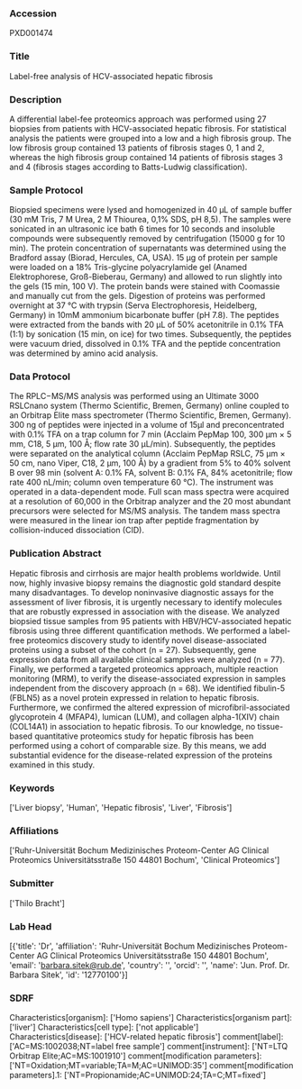 ### Accession
PXD001474

### Title
Label-free analysis of HCV-associated hepatic fibrosis

### Description
A differential label-fee proteomics approach was performed using 27 biopsies from patients with HCV-associated hepatic fibrosis. For statistical analysis the patients were grouped into a low and a high fibrosis group. The low fibrosis group contained 13 patients of fibrosis stages 0, 1 and 2, whereas the high fibrosis group contained 14 patients of fibrosis stages 3 and 4 (fibrosis stages according to Batts-Ludwig classification).

### Sample Protocol
Biopsied specimens were lysed and homogenized in 40 µL of sample buffer (30 mM Tris, 7 M Urea, 2 M Thiourea, 0,1% SDS, pH 8,5). The samples were sonicated in an ultrasonic ice bath 6 times for 10 seconds and insoluble compounds were subsequently removed by centrifugation (15000 g for 10 min). The protein concentration of supernatants was determined using the Bradford assay (Biorad, Hercules, CA, USA). 15 µg of protein per sample were loaded on a 18% Tris-glycine polyacrylamide gel (Anamed Elektrophorese, Groß-Bieberau, Germany) and allowed to run slightly into the gels (15 min, 100 V). The protein bands were stained with Coomassie and manually cut from the gels. Digestion of proteins was performed overnight at 37 °C with trypsin (Serva Electrophoresis, Heidelberg, Germany) in 10mM ammonium bicarbonate buffer (pH 7.8). The peptides were extracted from the bands with 20 μL of 50% acetonitrile in 0.1% TFA (1:1) by sonication (15 min, on ice) for two times. Subsequently, the peptides were vacuum dried, dissolved in 0.1% TFA and the peptide concentration was determined by amino acid analysis.

### Data Protocol
The RPLC−MS/MS analysis was performed using an Ultimate 3000 RSLCnano system (Thermo Scientific, Bremen, Germany) online coupled to an Orbitrap Elite mass spectrometer (Thermo Scientific, Bremen, Germany). 300 ng of peptides were injected in a volume of 15µl and preconcentrated with 0.1% TFA on a trap column for 7 min (Acclaim PepMap 100, 300 μm × 5 mm, C18, 5 μm, 100 Å; flow rate 30 μL/min). Subsequently, the peptides were separated on the analytical column (Acclaim PepMap RSLC, 75 μm × 50 cm, nano Viper, C18, 2 μm, 100 Å) by a gradient from 5% to 40% solvent B over 98 min (solvent A: 0.1% FA, solvent B: 0.1% FA, 84% acetonitrile; flow rate 400 nL/min; column oven temperature 60 °C). The instrument was operated in a data-dependent mode. Full scan mass spectra were acquired at a resolution of 60,000 in the Orbitrap analyzer and the 20 most abundant precursors were selected for MS/MS analysis. The tandem mass spectra were measured in the linear ion trap after peptide fragmentation by collision-induced dissociation (CID).

### Publication Abstract
Hepatic fibrosis and cirrhosis are major health problems worldwide. Until now, highly invasive biopsy remains the diagnostic gold standard despite many disadvantages. To develop noninvasive diagnostic assays for the assessment of liver fibrosis, it is urgently necessary to identify molecules that are robustly expressed in association with the disease. We analyzed biopsied tissue samples from 95 patients with HBV/HCV-associated hepatic fibrosis using three different quantification methods. We performed a label-free proteomics discovery study to identify novel disease-associated proteins using a subset of the cohort (n = 27). Subsequently, gene expression data from all available clinical samples were analyzed (n = 77). Finally, we performed a targeted proteomics approach, multiple reaction monitoring (MRM), to verify the disease-associated expression in samples independent from the discovery approach (n = 68). We identified fibulin-5 (FBLN5) as a novel protein expressed in relation to hepatic fibrosis. Furthermore, we confirmed the altered expression of microfibril-associated glycoprotein 4 (MFAP4), lumican (LUM), and collagen alpha-1(XIV) chain (COL14A1) in association to hepatic fibrosis. To our knowledge, no tissue-based quantitative proteomics study for hepatic fibrosis has been performed using a cohort of comparable size. By this means, we add substantial evidence for the disease-related expression of the proteins examined in this study.

### Keywords
['Liver biopsy', 'Human', 'Hepatic fibrosis', 'Liver', 'Fibrosis']

### Affiliations
['Ruhr-Universität Bochum Medizinisches Proteom-Center AG Clinical Proteomics Universitätsstraße 150 44801 Bochum', 'Clinical Proteomics']

### Submitter
['Thilo Bracht']

### Lab Head
[{'title': 'Dr', 'affiliation': 'Ruhr-Universität Bochum Medizinisches Proteom-Center AG Clinical Proteomics Universitätsstraße 150 44801 Bochum', 'email': 'barbara.sitek@rub.de', 'country': '', 'orcid': '', 'name': 'Jun. Prof. Dr. Barbara Sitek', 'id': '12770100'}]

### SDRF
Characteristics[organism]: ['Homo sapiens']
Characteristics[organism part]: ['liver']
Characteristics[cell type]: ['not applicable']
Characteristics[disease]: ['HCV-related hepatic fibrosis']
comment[label]: ['AC=MS:1002038;NT=label free sample']
comment[instrument]: ['NT=LTQ Orbitrap Elite;AC=MS:1001910']
comment[modification parameters]: ['NT=Oxidation;MT=variable;TA=M;AC=UNIMOD:35']
comment[modification parameters].1: ['NT=Propionamide;AC=UNIMOD:24;TA=C;MT=fixed']

